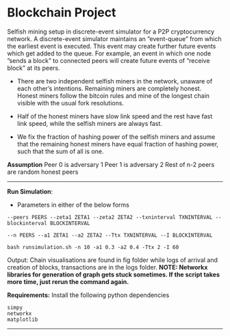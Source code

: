 # Blockchain Project
Selfish mining setup in discrete-event simulator for a P2P cryptocurrency network.
A discrete-event simulator maintains an ”event-queue” from which the earliest event is executed. This event may create further future events which get added to the queue. For example, an event in which one node ”sends a block” to connected peers will create future events of ”receive block” at its peers.
- There are two independent selfish miners in the network, unaware of each other’s intentions. Remaining miners are completely honest. Honest miners follow the bitcoin rules and mine of the longest chain visible with the usual fork resolutions. 

- Half of the honest miners have slow link speed and the rest have fast link speed, while the selfish miners are always fast.

- We fix the fraction of hashing power of the selfish miners and assume that the remaining honest miners have equal fraction of hashing power, such that the sum of all is one.

**Assumption**
Peer 0 is adversary 1 
Peer 1 is adversary 2
Rest of n-2 peers are random honest peers

---
**Run Simulation**: 

- Parameters in either of the below forms
  
 `--peers PEERS --zeta1 ZETA1 --zeta2 ZETA2 --txninterval TXNINTERVAL --blockinterval BLOCKINTERVAL`

 `--n PEERS --a1 ZETA1 --a2 ZETA2 --Ttx TXNINTERVAL --I BLOCKINTERVAL`

```
bash runsimulation.sh -n 10 -a1 0.3 -a2 0.4 -Ttx 2 -I 60

```
Output: Chain visualisations are found in fig folder while logs of arrival and creation of blocks, transactions are in the logs folder.
**NOTE: Networkx libraries for generation of graph gets stuck sometimes. If the script takes more time, just rerun the command again.**

**Requirements:**
Install the following python dependencies
```
simpy
networkx
matplotlib
```

---
